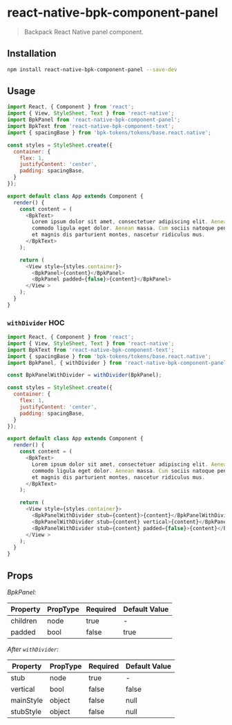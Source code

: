 # react-native-bpk-component-panel

> Backpack React Native panel component.

## Installation

```sh
npm install react-native-bpk-component-panel --save-dev
```

## Usage

```js
import React, { Component } from 'react';
import { View, StyleSheet, Text } from 'react-native';
import BpkPanel from 'react-native-bpk-component-panel';
import BpkText from 'react-native-bpk-component-text';
import { spacingBase } from 'bpk-tokens/tokens/base.react.native';

const styles = StyleSheet.create({
  container: {
    flex: 1,
    justifyContent: 'center',
    padding: spacingBase,
  }
});

export default class App extends Component {
  render() {
    const content = (
      <BpkText>
        Lorem ipsum dolor sit amet, consectetuer adipiscing elit. Aenean
        commodo ligula eget dolor. Aenean massa. Cum sociis natoque penatibus
        et magnis dis parturient montes, nascetur ridiculus mus.
      </BpkText>
    );

    return (
      <View style={styles.container}>
        <BpkPanel>{content}</BpkPanel>
        <BpkPanel padded={false}>{content}</BpkPanel>
      </View >
    );
  }
}
```

### `withDivider` HOC

```js
import React, { Component } from 'react';
import { View, StyleSheet, Text } from 'react-native';
import BpkText from 'react-native-bpk-component-text';
import { spacingBase } from 'bpk-tokens/tokens/base.react.native';
import BpkPanel, { withDivider } from 'react-native-bpk-component-panel';

const BpkPanelWithDivider = withDivider(BpkPanel);

const styles = StyleSheet.create({
  container: {
    flex: 1,
    justifyContent: 'center',
    padding: spacingBase,
  }
});

export default class App extends Component {
  render() {
    const content = (
      <BpkText>
        Lorem ipsum dolor sit amet, consectetuer adipiscing elit. Aenean
        commodo ligula eget dolor. Aenean massa. Cum sociis natoque penatibus
        et magnis dis parturient montes, nascetur ridiculus mus.
      </BpkText>
    );

    return (
      <View style={styles.container}>
        <BpkPanelWithDivider stub={content}>{content}</BpkPanelWithDivider>
        <BpkPanelWithDivider stub={content} vertical>{content}</BpkPanelWithDivider>
        <BpkPanelWithDivider stub={content} padded={false}>{content}</BpkPanelWithDivider>
      </View >
    );
  }
}
```

## Props

*BpkPanel:*

| Property   | PropType  | Required | Default Value |
| ---------- | --------- | -------- | ------------- |
| children   | node      | true     | -             |
| padded     | bool      | false    | true          |

*After `withDivider`:*

| Property   | PropType  | Required | Default Value |
| ---------- | --------- | -------- | ------------- |
| stub       | node      | true     | -             |
| vertical   | bool      | false    | false         |
| mainStyle  | object    | false    | null          |
| stubStyle  | object    | false    | null          |
